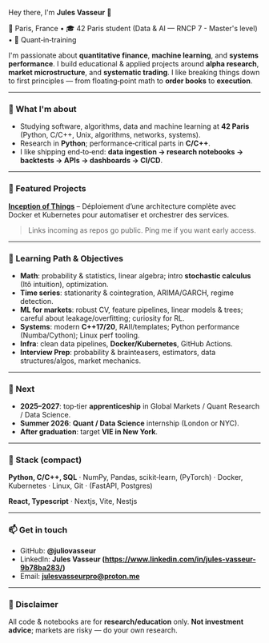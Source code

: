Hey there, I'm **Jules Vasseur** 👋

📍 Paris, France • 🎓 42 Paris student (Data & AI — RNCP 7 - Master's level) • 🎯 Quant‑in‑training

I'm passionate about **quantitative finance**, **machine learning**, and **systems performance**. I build educational & applied projects around **alpha research**, **market microstructure**, and **systematic trading**. I like breaking things down to first principles — from floating‑point math to **order books** to **execution**.

---

### 🔧 What I'm about

* Studying software, algorithms, data and machine learning at **42 Paris** (Python, C/C++, Unix, algorithms, networks, systems).
* Research in **Python**; performance‑critical parts in **C/C++**.
* I like shipping end‑to‑end: **data ingestion → research notebooks → backtests → APIs → dashboards → CI/CD**.

---

### 🚩 Featured Projects

[**Inception of Things**](https://github.com/juliovasseur/Inception_of_things) – Déploiement d’une architecture complète avec Docker et Kubernetes pour automatiser et orchestrer des services.

> Links incoming as repos go public. Ping me if you want early access.

---

### 🧭 Learning Path & Objectives

* **Math**: probability & statistics, linear algebra; intro **stochastic calculus** (Itô intuition), optimization.
* **Time series**: stationarity & cointegration, ARIMA/GARCH, regime detection.
* **ML for markets**: robust CV, feature pipelines, linear models & trees; careful about leakage/overfitting; curiosity for RL.
* **Systems**: modern **C++17/20**, RAII/templates; Python performance (Numba/Cython); Linux perf tooling.
* **Infra**: clean data pipelines, **Docker/Kubernetes**, GitHub Actions.
* **Interview Prep**: probability & brainteasers, estimators, data structures/algos, market mechanics.

---

### 🎯 Next

* **2025–2027**: top‑tier **apprenticeship** in Global Markets / Quant Research / Data Science.
* **Summer 2026**: **Quant / Data Science** internship (London or NYC).
* **After graduation**: target **VIE in New York**.

---

### 🧰 Stack (compact)

**Python, C/C++, SQL** · NumPy, Pandas, scikit‑learn, (PyTorch) · Docker, Kubernetes · Linux, Git · (FastAPI, Postgres)

**React, Typescript** · Nextjs, Vite, Nestjs

---

### 📫 Get in touch

* GitHub: **@juliovasseur**
* LinkedIn: **Jules Vasseur (https://www.linkedin.com/in/jules-vasseur-9b78ba283/)**
* Email: **[julesvasseurpro@proton.me](mailto:julesvasseurpro@proton.me)**

---

### 🚨 Disclaimer

All code & notebooks are for **research/education** only. **Not investment advice**; markets are risky — do your own research.
